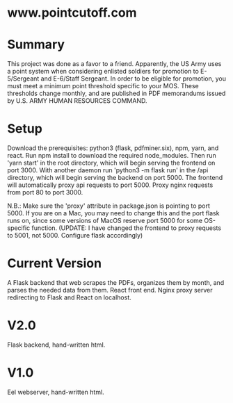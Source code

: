 <h1>www.pointcutoff.com</h1>

# Summary
This project was done as a favor to a friend. Apparently, the US Army uses a point system when considering enlisted soldiers for promotion to E-5/Sergeant and E-6/Staff Sergeant. In order to be eligible for promotion, you must meet a minimum point threshold specific to your MOS. These thresholds change monthly, and are published in PDF memorandums issued by U.S. ARMY HUMAN RESOURCES COMMAND.

# Setup
Download the prerequisites: python3 (flask, pdfminer.six), npm, yarn, and react. Run npm install to download the required node_modules. Then run 'yarn start' in the root directory, which will begin serving the frontend on port 3000. With another daemon run 'python3 -m flask run' in the /api directory, which will begin serving the backend on port 5000. The frontend will automatically proxy api requests to port 5000.
Proxy nginx requests from port 80 to port 3000.

N.B.: Make sure the 'proxy' attribute in package.json is pointing to port 5000. If you are on a Mac, you may need to change this and the port flask runs on, since some versions of MacOS reserve port 5000 for some OS-specific function. (UPDATE: I have changed the frontend to proxy requests to 5001, not 5000. Configure flask accordingly)

# Current Version
A Flask backend that web scrapes the PDFs, organizes them by month, and parses the needed data from them. React front end. Nginx proxy server redirecting to Flask and React on localhost.

# V2.0
Flask backend, hand-written html.

# V1.0
Eel webserver, hand-written html.
